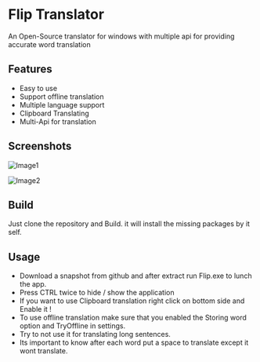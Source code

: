 
# Flip Translator

An Open-Source translator for windows with multiple api for providing accurate word translation


## Features

- Easy to use
- Support offline translation
- Multiple language support
- Clipboard Translating
- Multi-Api for translation

## Screenshots

![Image1](https://github.com/CodDeity/Flip-Translator/assets/137655218/9b199683-57d5-493f-a0ae-bc035346c225)

![Image2](https://github.com/CodDeity/Flip-Translator/assets/137655218/28b17170-8c0b-4324-9508-e0cfffc52430)


## Build
Just clone the repository and Build. it will install the missing packages by it self.


## Usage

- Download a snapshot from github and after extract run Flip.exe to lunch the app.
- Press CTRL twice to hide / show the application
- If you want to use Clipboard translation right click on bottom side and Enable it !
- To use offline translation make sure that you enabled the Storing word option and TryOffline in settings.
- Try to not use it for translating long sentences.
- Its important to know after each word put a space to translate except it wont translate.

